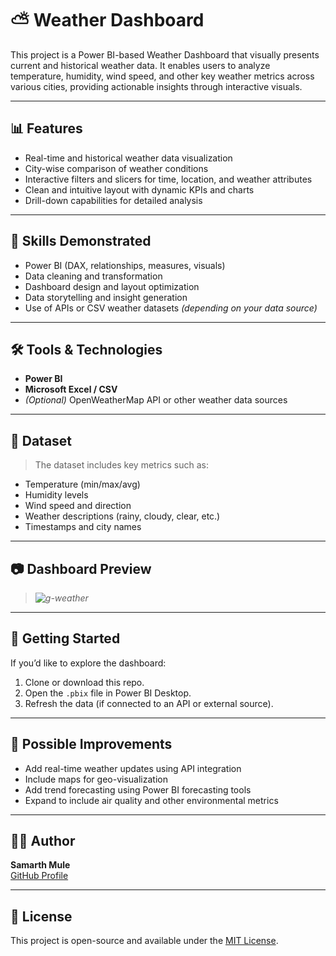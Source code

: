 # ⛅ Weather Dashboard

This project is a Power BI-based Weather Dashboard that visually presents current and historical weather data. It enables users to analyze temperature, humidity, wind speed, and other key weather metrics across various cities, providing actionable insights through interactive visuals.

---

## 📊 Features

- Real-time and historical weather data visualization
- City-wise comparison of weather conditions
- Interactive filters and slicers for time, location, and weather attributes
- Clean and intuitive layout with dynamic KPIs and charts
- Drill-down capabilities for detailed analysis

---

## 🧠 Skills Demonstrated

- Power BI (DAX, relationships, measures, visuals)
- Data cleaning and transformation
- Dashboard design and layout optimization
- Data storytelling and insight generation
- Use of APIs or CSV weather datasets *(depending on your data source)*

---

## 🛠️ Tools & Technologies

- **Power BI**
- **Microsoft Excel / CSV**
- *(Optional)* OpenWeatherMap API or other weather data sources

---

## 📁 Dataset

> The dataset includes key metrics such as:
- Temperature (min/max/avg)
- Humidity levels
- Wind speed and direction
- Weather descriptions (rainy, cloudy, clear, etc.)
- Timestamps and city names

---

## 📷 Dashboard Preview

> *![g-weather](https://github.com/user-attachments/assets/3623b170-64f8-413d-8d28-a83ab3ffeabb)*
---

## 🚀 Getting Started

If you’d like to explore the dashboard:
1. Clone or download this repo.
2. Open the `.pbix` file in Power BI Desktop.
3. Refresh the data (if connected to an API or external source).

---

## 🔮 Possible Improvements

- Add real-time weather updates using API integration
- Include maps for geo-visualization
- Add trend forecasting using Power BI forecasting tools
- Expand to include air quality and other environmental metrics

---

## 🧑‍💻 Author

**Samarth Mule**  
[GitHub Profile](https://github.com/Samarth-170904)

---

## 📜 License

This project is open-source and available under the [MIT License](LICENSE).
